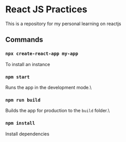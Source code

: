 # React JS Practices

This is a repository for my personal learning on reactjs

## Commands

### `npx create-react-app my-app`

To install an instance

### `npm start`

Runs the app in the development mode.\

### `npm run build`

Builds the app for production to the `build` folder.\

### `npm install`

Install dependencies
